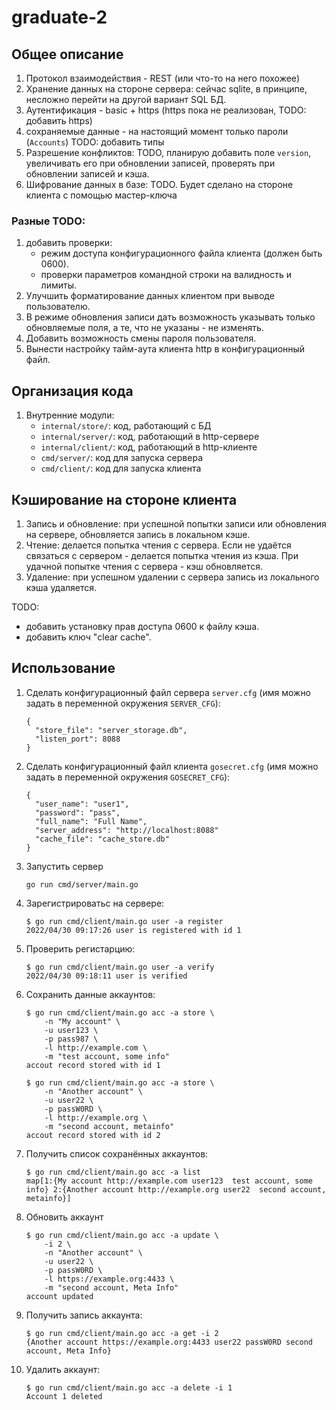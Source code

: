 # graduate-2

## Общее описание

1. Протокол взаимодействия - REST (или что-то на него похожее)
1. Хранение данных на стороне сервера: сейчас sqlite, в принципе, несложно
   перейти на другой вариант SQL БД.
1. Аутентификация - basic + https (https пока не реализован, TODO: добавить https)
1. сохраняемые данные - на настоящий момент только пароли (`Accounts`)
   TODO: добавить типы
1. Разрешение конфликтов: TODO, планирую добавить поле `version`, увеличивать
   его при обновлении записей, проверять при обновлении записей и кэша.
1. Шифрование данных в базе: TODO. Будет сделано на стороне клиента с помощью
   мастер-ключа

### Разные TODO:
1. добавить проверки:
   * режим доступа конфигурационного файла клиента (должен быть 0600).
   * проверки параметров командной строки на валидность и лимиты.
1. Улучшить форматирование данных клиентом при выводе пользователю.
1. В режиме обновления записи дать возможность указывать только обновляемые поля,
   а те, что не указаны - не изменять.
1. Добавить возможность смены пароля пользователя.
1. Вынести настройку тайм-аута клиента http в конфигурационный файл.

## Организация кода
1. Внутренние модули:
   * `internal/store/`: код, работающий с БД
   * `internal/server/`: код, работающий в http-сервере
   * `internal/client/`: код, работающий в http-клиенте
   * `cmd/server/`: код для запуска сервера
   * `cmd/client/`: код для запуска клиента

## Кэширование на стороне клиента
1. Запись и обновление: при успешной попытки записи или обновления на сервере,
   обновляется запись в локальном кэше.
1. Чтение: делается попытка чтения с сервера. Если не удаётся связаться с сервером -
   делается попытка чтения из кэша. При удачной попытке чтения с сервера - кэш
   обновляется.
1. Удаление: при успешном удалении с сервера запись из локального кэша удаляется.

TODO:
* добавить установку прав доступа 0600 к файлу кэша.
* добавить ключ "clear cache".

## Использование

1. Сделать конфигурационный файл сервера `server.cfg` (имя можно задать
   в переменной окружения `SERVER_CFG`):
   ```
   {
     "store_file": "server_storage.db",
     "listen_port": 8088
   }
   ```
1. Сделать конфигурационный файл клиента `gosecret.cfg` (имя можно задать
   в переменной окружения `GOSECRET_CFG`):
   ```
   {
     "user_name": "user1",
     "password": "pass",
     "full_name": "Full Name",
     "server_address": "http://localhost:8088"
     "cache_file": "cache_store.db"
   }
   ```
1. Запустить сервер
   ```
   go run cmd/server/main.go
   ```
1. Зарегистрироватьс на сервере:
   ```
   $ go run cmd/client/main.go user -a register
   2022/04/30 09:17:26 user is registered with id 1
   ```
1. Проверить регистарцию:
   ```
   $ go run cmd/client/main.go user -a verify
   2022/04/30 09:18:11 user is verified
   ```
1. Сохранить данные аккаунтов:
   ```
   $ go run cmd/client/main.go acc -a store \
       -n "My account" \
       -u user123 \
       -p pass987 \
       -l http://example.com \
       -m "test account, some info"
   accout record stored with id 1

   $ go run cmd/client/main.go acc -a store \
       -n "Another account" \
       -u user22 \
       -p passW0RD \
       -l http://example.org \
       -m "second account, metainfo"
   accout record stored with id 2
   ```
1. Получить список сохранённых аккаунтов:
   ```
   $ go run cmd/client/main.go acc -a list
   map[1:{My account http://example.com user123  test account, some info} 2:{Another account http://example.org user22  second account, metainfo}]
   ```
1. Обновить аккаунт
   ```
   $ go run cmd/client/main.go acc -a update \
       -i 2 \
       -n "Another account" \
       -u user22 \
       -p passW0RD \
       -l https://example.org:4433 \
       -m "second account, Meta Info"
   account updated
   ```
1. Получить запись аккаунта:
   ```
   $ go run cmd/client/main.go acc -a get -i 2
   {Another account https://example.org:4433 user22 passW0RD second account, Meta Info}
   ```
1. Удалить аккаунт:
   ```
   $ go run cmd/client/main.go acc -a delete -i 1
   Account 1 deleted
   ```
